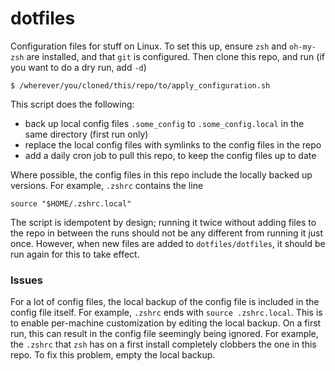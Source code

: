 # dotfiles
Configuration files for stuff on Linux. To set this up, ensure `zsh` and `oh-my-zsh` are installed, and that `git` is configured. Then clone this repo, and run (if you want to do a dry run, add `-d`)
```
$ /wherever/you/cloned/this/repo/to/apply_configuration.sh
```
This script does the following:
- back up local config files `.some_config` to `.some_config.local` in the same directory (first run only)
- replace the local config files with symlinks to the config files in the repo
- add a daily cron job to pull this repo, to keep the config files up to date

Where possible, the config files in this repo include the locally backed up versions. For example, `.zshrc` contains the line 
```
source "$HOME/.zshrc.local"
```

The script is idempotent by design; running it twice without adding files to the repo in between the runs should not be any different from running it just once. However, when new files are added to `dotfiles/dotfiles`, it should be run again for this to take effect.

### Issues
For a lot of config files, the local backup of the config file is included in the config file itself. For example, `.zshrc` ends with `source .zshrc.local`. This is to enable per-machine customization by editing the local backup. On a first run, this can result in the config file seemingly being ignored. For example, the `.zshrc` that `zsh` has on a first install completely clobbers the one in this repo. To fix this problem, empty the local backup.
